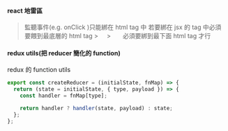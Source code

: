 #### react 地雷區

> 監聽事件(e.g. onClick )只能綁在 html tag 中 若要綁在 jsx 的 tag 中必須要餵到最底層的 html tag
> <TbXipg onClick={}> > &nbsp; &nbsp; <TbXitb onClick={}> > &nbsp; &nbsp; &nbsp; <ChildComponent onClick={}>
> 必須要綁到最下面 html tag 才行

#### redux utils(把 reducer 簡化的 function)

redux 的 function utils

```javascript
export const createReducer = (initialState, fnMap) => {
  return (state = initialState, { type, payload }) => {
    const handler = fnMap[type];

    return handler ? handler(state, payload) : state;
  };
};
```
